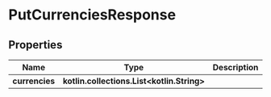 
# PutCurrenciesResponse

## Properties
| Name | Type | Description | Notes |
| ------------ | ------------- | ------------- | ------------- |
| **currencies** | **kotlin.collections.List&lt;kotlin.String&gt;** |  |  [optional] |



